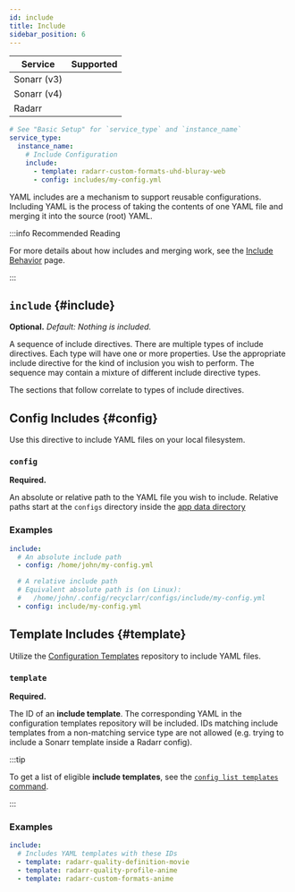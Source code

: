 ```yaml
---
id: include
title: Include
sidebar_position: 6
---
```


| Service     |                        Supported                         |
| ----------- | :------------------------------------------------------: |
| Sonarr (v3) | <icon icon="mdi:check-bold" height="24" color="green" /> |
| Sonarr (v4) | <icon icon="mdi:check-bold" height="24" color="green" /> |
| Radarr      | <icon icon="mdi:check-bold" height="24" color="green" /> |

```yml
# See "Basic Setup" for `service_type` and `instance_name`
service_type:
  instance_name:
    # Include Configuration
    include:
      - template: radarr-custom-formats-uhd-bluray-web
      - config: includes/my-config.yml
```

YAML includes are a mechanism to support reusable configurations. Including YAML is the process of
taking the contents of one YAML file and merging it into the source (root) YAML.

:::info Recommended Reading

For more details about how includes and merging work, see the [Include Behavior] page.

[Include Behavior]: /behavior/include.md

:::

## `include` {#include}

**Optional.** *Default: Nothing is included.*

A sequence of include directives. There are multiple types of include directives. Each type will
have one or more properties. Use the appropriate include directive for the kind of inclusion you
wish to perform. The sequence may contain a mixture of different include directive types.

The sections that follow correlate to types of include directives.

## Config Includes {#config}

Use this directive to include YAML files on your local filesystem.

### `config`

**Required.**

An absolute or relative path to the YAML file you wish to include. Relative paths start at the
`configs` directory inside the [app data directory][appdata]

[appdata]: /file-structure.md#appdata-directory

### Examples

```yml
include:
  # An absolute include path
  - config: /home/john/my-config.yml

  # A relative include path
  # Equivalent absolute path is (on Linux):
  #   /home/john/.config/recyclarr/configs/include/my-config.yml
  - config: include/my-config.yml
```

## Template Includes {#template}

Utilize the [Configuration Templates][templates] repository to include YAML files.

[templates]: https://github.com/recyclarr/config-templates

### `template`

**Required.**

The ID of an **include template**. The corresponding YAML in the configuration templates repository
will be included. IDs matching include templates from a non-matching service type are not allowed
(e.g. trying to include a Sonarr template inside a Radarr config).

:::tip

To get a list of eligible **include templates**, see the [`config list templates` command][list].

[list]: /cli/config/list/config-list-templates.md#include

:::

### Examples

```yml
include:
  # Includes YAML templates with these IDs
  - template: radarr-quality-definition-movie
  - template: radarr-quality-profile-anime
  - template: radarr-custom-formats-anime
```
